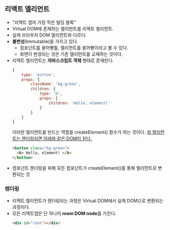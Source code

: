## 리액트 엘리먼트

- "리액트 앱의 가장 작은 빌딩 블록"
- Virtual DOM에 존재하는 엘리먼트를 리액트 엘리먼트.
- 실제 브라우저 DOM 엘리먼트와 다르다.
- **불변성**(Immutable)을 가지고 있다.
  - 컴포넌트를 붕어빵틀, 엘리먼트를 붕어빵이라고 볼 수 있다.
  - 화면이 변경되는 것은 기존 엘리먼트를 교체하는 것이다.
- 리액트 엘리먼트는 **자바스크립트 객체** 형태로 존재한다.
  ```javascript
  {
      type: 'button',
      props: {
          className: 'bg-green',
          children: {
              type: 'b',
              props: {
                  children: 'Hello, element!'
              }
          }
      }
  }
  ```
  이러한 엘리먼트를 만드는 역할을 createElement() 함수가 하는 것이다.
  <u>위 엘리먼트는 렌더링되면 아래와 같은 DOM이 된다.</u>
  ```html
  <button class="bg-green">
    <b> Hello, element! </b>
  </button>
  ```
- 컴포넌트 렌더링을 위해 모든 컴포넌트가 createElement()를 통해 엘리먼트로 변환되는 것

### 렌더링

- 리액트 엘리먼트가 렌더링되는 과정은 Virtual DOM에서 실제 DOM으로 변환되는 과정이다.
- 모든 리액트앱은 단 하나의 **room DOM node**를 가진다.
  ```html
  <div id="root"></div>
  ```
